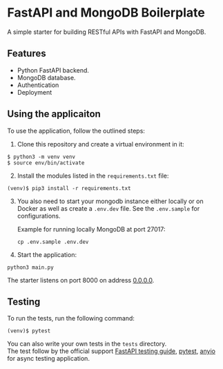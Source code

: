 # FastAPI and MongoDB Boilerplate

A simple starter for building RESTful APIs with FastAPI and MongoDB.


## Features

+ Python FastAPI backend.
+ MongoDB database.
+ Authentication
+ Deployment

## Using the applicaiton

To use the application, follow the outlined steps:

1. Clone this repository and create a virtual environment in it:

```console
$ python3 -m venv venv
$ source env/bin/activate
```

2. Install the modules listed in the `requirements.txt` file:

```console
(venv)$ pip3 install -r requirements.txt
```
3. You also need to start your mongodb instance either locally or on Docker as well as create a `.env.dev` file. See the `.env.sample` for configurations. 

    Example for running locally MongoDB at port 27017:
    ```console
    cp .env.sample .env.dev
    ```

4. Start the application:

```console
python3 main.py
```


The starter listens on port 8000 on address [0.0.0.0](0.0.0.0:8080). 


## Testing

To run the tests, run the following command:

```console
(venv)$ pytest
```

You can also write your own tests in the `tests` directory.  
The test follow by the official support [FastAPI testing guide](https://fastapi.tiangolo.com/tutorial/testing/), [pytest](https://docs.pytest.org/en/stable/), [anyio](https://anyio.readthedocs.io/en/stable/) for async testing application.
